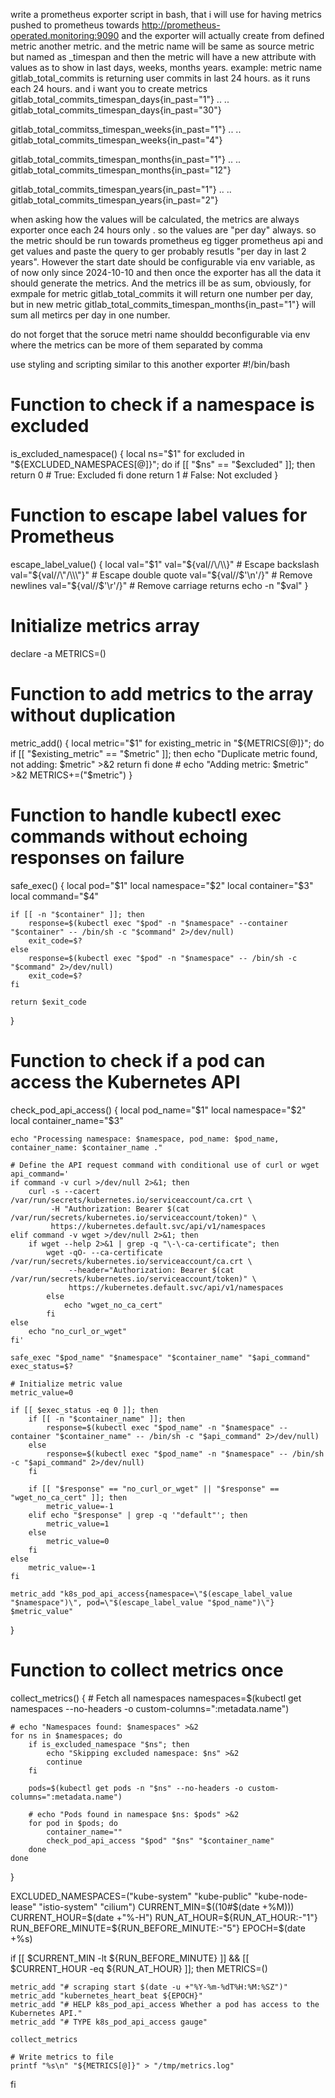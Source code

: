 write a prometheus exporter script in bash, that i will use for having metrics pushed to prometheus towards http://prometheus-operated.monitoring:9090
and the exporter will actually create from defined metric another metric. and the metric name will be same as source metric but named as _timespan and then the metric will have a new attribute with values as to show in last days, weeks, months years.
example: metric name gitlab_total_commits is returning user commits in last 24 hours. as it runs each 24 hours. and i want you to create metrics
gitlab_total_commits_timespan_days{in_past="1"}
..
..
gitlab_total_commits_timespan_days{in_past="30"}

gitlab_total_commitss_timespan_weeks{in_past="1"}
..
..
gitlab_total_commits_timespan_weeks{in_past="4"}

gitlab_total_commits_timespan_months{in_past="1"}
..
..
gitlab_total_commits_timespan_months{in_past="12"}

gitlab_total_commits_timespan_years{in_past="1"}
..
..
gitlab_total_commits_timespan_years{in_past="2"}


when asking how the values will be calculated, the metrics are always exporter once each 24 hours only . so the values are "per day" always. so the metric should be run towards prometheus eg tigger prometheus api and get values and paste the query to ger probably resutls "per day in last 2 years". However the start date should be configurable via env variable, as of now only since 2024-10-10
and then once the exporter has all the data it should generate the metrics.
And the metrics ill be as sum, obviously, for exmpale for metric gitlab_total_commits it will return one number per day, but in new metric gitlab_total_commits_timespan_months{in_past="1"} will sum all metircs per day in one number.

do not forget that the soruce metri name shouldd beconfigurable via env where the metrics can be more of them separated by comma


use styling and scripting similar to this another exporter
#!/bin/bash

# Function to check if a namespace is excluded
is_excluded_namespace() {
    local ns="$1"
    for excluded in "${EXCLUDED_NAMESPACES[@]}"; do
        if [[ "$ns" == "$excluded" ]]; then
            return 0  # True: Excluded
        fi
    done
    return 1  # False: Not excluded
}

# Function to escape label values for Prometheus
escape_label_value() {
    local val="$1"
    val="${val//\\/\\\\}"  # Escape backslash
    val="${val//\"/\\\"}"  # Escape double quote
    val="${val//$'\n'/}"   # Remove newlines
    val="${val//$'\r'/}"   # Remove carriage returns
    echo -n "$val"
}

# Initialize metrics array
declare -a METRICS=()

# Function to add metrics to the array without duplication
metric_add() {
    local metric="$1"
    for existing_metric in "${METRICS[@]}"; do
        if [[ "$existing_metric" == "$metric" ]]; then
            echo "Duplicate metric found, not adding: $metric" >&2
            return
        fi
    done
    # echo "Adding metric: $metric" >&2
    METRICS+=("$metric")
}

# Function to handle kubectl exec commands without echoing responses on failure
safe_exec() {
    local pod="$1"
    local namespace="$2"
    local container="$3"
    local command="$4"

    if [[ -n "$container" ]]; then
        response=$(kubectl exec "$pod" -n "$namespace" --container "$container" -- /bin/sh -c "$command" 2>/dev/null)
        exit_code=$?
    else
        response=$(kubectl exec "$pod" -n "$namespace" -- /bin/sh -c "$command" 2>/dev/null)
        exit_code=$?
    fi

    return $exit_code
}

# Function to check if a pod can access the Kubernetes API
check_pod_api_access() {
    local pod_name="$1"
    local namespace="$2"
    local container_name="$3"

    echo "Processing namespace: $namespace, pod_name: $pod_name, container_name: $container_name ."

    # Define the API request command with conditional use of curl or wget
    api_command='
    if command -v curl >/dev/null 2>&1; then
        curl -s --cacert /var/run/secrets/kubernetes.io/serviceaccount/ca.crt \
             -H "Authorization: Bearer $(cat /var/run/secrets/kubernetes.io/serviceaccount/token)" \
             https://kubernetes.default.svc/api/v1/namespaces
    elif command -v wget >/dev/null 2>&1; then
        if wget --help 2>&1 | grep -q "\-\-ca-certificate"; then
            wget -qO- --ca-certificate /var/run/secrets/kubernetes.io/serviceaccount/ca.crt \
                 --header="Authorization: Bearer $(cat /var/run/secrets/kubernetes.io/serviceaccount/token)" \
                 https://kubernetes.default.svc/api/v1/namespaces
            else
                echo "wget_no_ca_cert"
            fi
    else
        echo "no_curl_or_wget"
    fi'

    safe_exec "$pod_name" "$namespace" "$container_name" "$api_command"
    exec_status=$?

    # Initialize metric value
    metric_value=0

    if [[ $exec_status -eq 0 ]]; then
        if [[ -n "$container_name" ]]; then
            response=$(kubectl exec "$pod_name" -n "$namespace" --container "$container_name" -- /bin/sh -c "$api_command" 2>/dev/null)
        else
            response=$(kubectl exec "$pod_name" -n "$namespace" -- /bin/sh -c "$api_command" 2>/dev/null)
        fi

        if [[ "$response" == "no_curl_or_wget" || "$response" == "wget_no_ca_cert" ]]; then
            metric_value=-1
        elif echo "$response" | grep -q '"default"'; then
            metric_value=1
        else
            metric_value=0
        fi
    else
        metric_value=-1
    fi

    metric_add "k8s_pod_api_access{namespace=\"$(escape_label_value "$namespace")\", pod=\"$(escape_label_value "$pod_name")\"} $metric_value"
}

# Function to collect metrics once
collect_metrics() {
    # Fetch all namespaces
    namespaces=$(kubectl get namespaces --no-headers -o custom-columns=":metadata.name")

    # echo "Namespaces found: $namespaces" >&2
    for ns in $namespaces; do
        if is_excluded_namespace "$ns"; then
            echo "Skipping excluded namespace: $ns" >&2
            continue
        fi

        pods=$(kubectl get pods -n "$ns" --no-headers -o custom-columns=":metadata.name")

        # echo "Pods found in namespace $ns: $pods" >&2
        for pod in $pods; do
            container_name=""
            check_pod_api_access "$pod" "$ns" "$container_name"
        done
    done
}

EXCLUDED_NAMESPACES=("kube-system" "kube-public" "kube-node-lease" "istio-system" "cilium")
CURRENT_MIN=$((10#$(date +%M)))
CURRENT_HOUR=$(date +"%-H")
RUN_AT_HOUR=${RUN_AT_HOUR:-"1"}
RUN_BEFORE_MINUTE=${RUN_BEFORE_MINUTE:-"5"}
EPOCH=$(date +%s)

if [[ $CURRENT_MIN -lt ${RUN_BEFORE_MINUTE} ]] && [[ $CURRENT_HOUR -eq ${RUN_AT_HOUR} ]]; then
    METRICS=()

    metric_add "# scraping start $(date -u +"%Y-%m-%dT%H:%M:%SZ")"
    metric_add "kubernetes_heart_beat ${EPOCH}"
    metric_add "# HELP k8s_pod_api_access Whether a pod has access to the Kubernetes API."
    metric_add "# TYPE k8s_pod_api_access gauge"

    collect_metrics

    # Write metrics to file
    printf "%s\n" "${METRICS[@]}" > "/tmp/metrics.log"
fi
